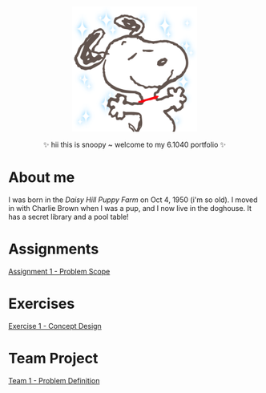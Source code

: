 <p align="center">
  <img src="assets/snoopy.png" width="250">
</p>

<p align="center">
  ✨ hii this is snoopy ~ welcome to my 6.1040 portfolio ✨
</p>

# About me
I was born in the *Daisy Hill Puppy Farm* on Oct 4, 1950 (i'm so old). I moved in with Charlie Brown when I was a pup, and I now live in the doghouse. It has a secret library and a pool table! 


# Assignments
[Assignment 1 - Problem Scope](assignments/a1.md) 


# Exercises
[Exercise 1 - Concept Design](exercises/e1.md) 

# Team Project
[Team 1 - Problem Definition](team/t1.md) 